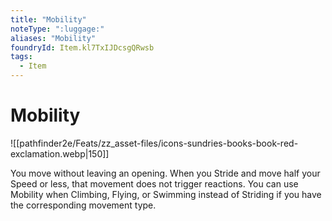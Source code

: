 ```yaml
---
title: "Mobility"
noteType: ":luggage:"
aliases: "Mobility"
foundryId: Item.kl7TxIJDcsgQRwsb
tags:
  - Item
---
```


# Mobility
![[pathfinder2e/Feats/zz_asset-files/icons-sundries-books-book-red-exclamation.webp|150]]

You move without leaving an opening. When you Stride and move half your Speed or less, that movement does not trigger reactions. You can use Mobility when Climbing, Flying, or Swimming instead of Striding if you have the corresponding movement type.
